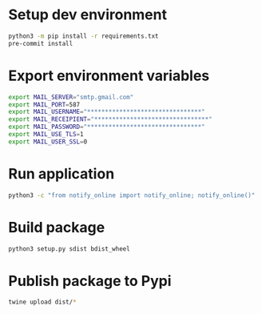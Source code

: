 # Setup dev environment

```bash
python3 -m pip install -r requirements.txt
pre-commit install
```

# Export environment variables

```bash
export MAIL_SERVER="smtp.gmail.com"
export MAIL_PORT=587
export MAIL_USERNAME="********************************"
export MAIL_RECEIPIENT="********************************"
export MAIL_PASSWORD="********************************"
export MAIL_USE_TLS=1
export MAIL_USER_SSL=0
```

# Run application

```bash
python3 -c "from notify_online import notify_online; notify_online()"
```

# Build package

```bash
python3 setup.py sdist bdist_wheel
```

# Publish package to Pypi

```bash
twine upload dist/*
```